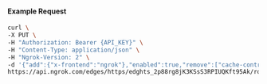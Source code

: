 <!-- Code generated for API Clients. DO NOT EDIT. -->

#### Example Request

```bash
curl \
-X PUT \
-H "Authorization: Bearer {API_KEY}" \
-H "Content-Type: application/json" \
-H "Ngrok-Version: 2" \
-d '{"add":{"x-frontend":"ngrok"},"enabled":true,"remove":["cache-control"]}' \
https://api.ngrok.com/edges/https/edghts_2p88rg8jK3KSsS3RPIUQKft95Ak/routes/edghtsrt_2p88rlDQxdVVxnLsx0fA69UVlP0/request_headers
```
